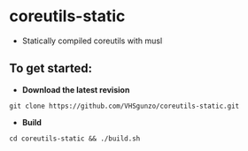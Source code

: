 # coreutils-static
* Statically compiled coreutils with musl
## To get started:
* **Download the latest revision**
```
git clone https://github.com/VHSgunzo/coreutils-static.git
```
* **Build**
```
cd coreutils-static && ./build.sh
```